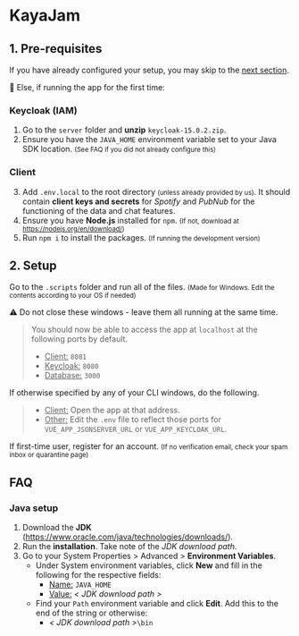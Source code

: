 # KayaJam

## 1. Pre-requisites

If you have already configured your setup, you may skip to the [next section](#2-setup).

🚧 Else, if running the app for the first time:

### Keycloak (IAM)
1. Go to the `server` folder and **unzip** `keycloak-15.0.2.zip`.
2. Ensure you have the `JAVA_HOME` environment variable set to your Java SDK location. <small>(See FAQ if you did not already configure this)</small>

### Client
3. Add `.env.local` to the root directory <small>(unless already provided by us)</small>. It should contain **client keys and secrets** for <i>Spotify</i> and <i>PubNub</i> for the functioning of the data and chat features.
4. Ensure you have **Node.js** installed for `npm`. <small>(If not, download at https://nodejs.org/en/download/)</small>
5. Run `npm i` to install the packages. <small>(If running the development version)</small>

## 2. Setup

Go to the `.scripts` folder and run all of the files. <small>(Made for Windows. Edit the contents according to your OS if needed)</small>

⚠️ Do not close these windows - leave them all running at the same time.

> You should now be able to access the app at `localhost` at the following ports by default.
>	- <u>Client:</u> `8081`
>	- <u>Keycloak:</u> `8080`
>	- <u>Database:</u> `3000`

If otherwise specified by any of your CLI windows, do the following.
> - <u>Client:</u> Open the app at that address.
> - <u>Other:</u> Edit the `.env` file to reflect those ports for `VUE_APP_JSONSERVER_URL` or `VUE_APP_KEYCLOAK_URL`.

If first-time user, register for an account. <small>(If no verification email, check your spam inbox or quarantine page)</small>


## FAQ

### Java setup
1. Download the **JDK** (https://www.oracle.com/java/technologies/downloads/).
2. Run the **installation**. Take note of the <i>JDK download path</i>.
3. Go to your System Properties > Advanced > **Environment Variables**.
	- Under System environment variables, click **New** and fill in the following for the respective fields:
		- <u>Name:</u>		`JAVA_HOME`
		- <u>Value:</u>	<i>< JDK download path ></i>
	- Find your `Path` environment variable and click **Edit**. Add this to the end of the string or otherwise:
		- <i>< JDK download path ></i>`\bin`

